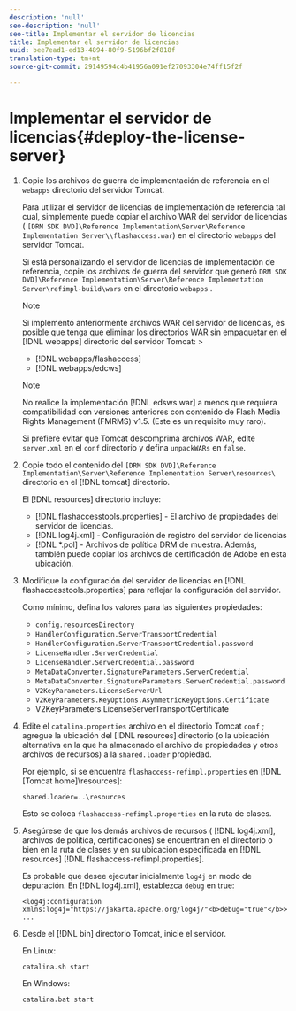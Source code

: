 ```yaml
---
description: 'null'
seo-description: 'null'
seo-title: Implementar el servidor de licencias
title: Implementar el servidor de licencias
uuid: bee7ead1-ed13-4894-80f9-5196bf2f818f
translation-type: tm+mt
source-git-commit: 29149594c4b41956a091ef27093304e74ff15f2f

---
```



# Implementar el servidor de licencias{#deploy-the-license-server}

1. Copie los archivos de guerra de implementación de referencia en el `webapps` directorio del servidor Tomcat.

   Para utilizar el servidor de licencias de implementación de referencia tal cual, simplemente puede copiar el archivo WAR del servidor de licencias ( `[DRM SDK DVD]\Reference Implementation\Server\Reference Implementation Server\\flashaccess.war`) en el directorio `webapps` del servidor Tomcat.

   Si está personalizando el servidor de licencias de implementación de referencia, copie los archivos de guerra del servidor que generó `DRM SDK DVD]\Reference Implementation\Server\Reference Implementation Server\refimpl-build\wars` en el directorio `webapps` .

   >[!NOTE]
   >
   >Si implementó anteriormente archivos WAR del servidor de licencias, es posible que tenga que eliminar los directorios WAR sin empaquetar en el [!DNL webapps] directorio del servidor Tomcat:        >
   >
   >* [!DNL webapps/flashaccess]
   >* [!DNL webapps/edcws]


   >[!NOTE]
   >
   >No realice la implementación [!DNL edsws.war] a menos que requiera compatibilidad con versiones anteriores con contenido de Flash Media Rights Management (FMRMS) v1.5. (Este es un requisito muy raro).
   >
   >Si prefiere evitar que Tomcat descomprima archivos WAR, edite `server.xml` en el `conf` directorio y defina `unpackWARs` en `false`.

1. Copie todo el contenido del `[DRM SDK DVD]\Reference Implementation\Server\Reference Implementation Server\resources\` directorio en el [!DNL tomcat] directorio.

   El [!DNL resources] directorio incluye:

   * [!DNL flashaccesstools.properties] - El archivo de propiedades del servidor de licencias.
   * [!DNL log4j.xml] - Configuración de registro del servidor de licencias
   * [!DNL *.pol] - Archivos de política DRM de muestra.
   Además, también puede copiar los archivos de certificación de Adobe en esta ubicación.

1. Modifique la configuración del servidor de licencias en [!DNL flashaccesstools.properties] para reflejar la configuración del servidor.

   Como mínimo, defina los valores para las siguientes propiedades:

   * `config.resourcesDirectory`
   * `HandlerConfiguration.ServerTransportCredential`
   * `HandlerConfiguration.ServerTransportCredential.password`
   * `LicenseHandler.ServerCredential`
   * `LicenseHandler.ServerCredential.password`
   * `MetaDataConverter.SignatureParameters.ServerCredential`
   * `MetaDataConverter.SignatureParameters.ServerCredential.password`
   * `V2KeyParameters.LicenseServerUrl`
   * `V2KeyParameters.KeyOptions.AsymmetricKeyOptions.Certificate`
   * V2KeyParameters.LicenseServerTransportCertificate

1. Edite el `catalina.properties` archivo en el directorio Tomcat `conf` ; agregue la ubicación del [!DNL resources] directorio (o la ubicación alternativa en la que ha almacenado el archivo de propiedades y otros archivos de recursos) a la `shared.loader` propiedad.

   Por ejemplo, si se encuentra `flashaccess-refimpl.properties` en [!DNL [Tomcat home]\resources\]:

   ```
   shared.loader=..\resources
   ```

   Esto se coloca `flashaccess-refimpl.properties` en la ruta de clases.
1. Asegúrese de que los demás archivos de recursos ( [!DNL log4j.xml], archivos de política, certificaciones) se encuentran en el directorio o bien en la ruta de clases y en su ubicación especificada en [!DNL resources] [!DNL flashaccess-refimpl.properties].

   Es probable que desee ejecutar inicialmente `log4j` en modo de depuración. En [!DNL log4j.xml], establezca `debug` en true:

   ```
   <log4j:configuration xmlns:log4j="https://jakarta.apache.org/log4j/"<b>debug="true"</b>>
   ...
   ```

1. Desde el [!DNL bin] directorio Tomcat, inicie el servidor.

   En Linux:

   ```
   catalina.sh start
   ```

   En Windows:

   ```
   catalina.bat start
   ```
